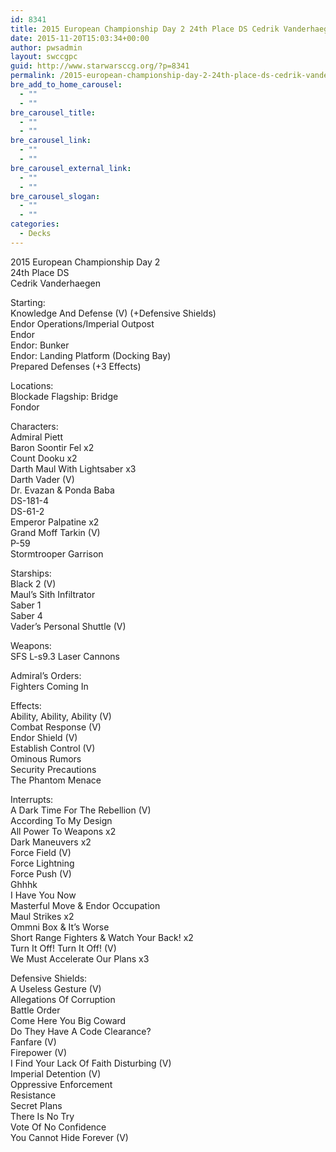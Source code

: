 ```yaml
---
id: 8341
title: 2015 European Championship Day 2 24th Place DS Cedrik Vanderhaegen EOPS
date: 2015-11-20T15:03:34+00:00
author: pwsadmin
layout: swccgpc
guid: http://www.starwarsccg.org/?p=8341
permalink: /2015-european-championship-day-2-24th-place-ds-cedrik-vanderhaegen-eops/
bre_add_to_home_carousel:
  - ""
  - ""
bre_carousel_title:
  - ""
  - ""
bre_carousel_link:
  - ""
  - ""
bre_carousel_external_link:
  - ""
  - ""
bre_carousel_slogan:
  - ""
  - ""
categories:
  - Decks
---
```

2015 European Championship Day 2  
24th Place DS  
Cedrik Vanderhaegen

Starting:  
Knowledge And Defense (V) (+Defensive Shields)  
Endor Operations/Imperial Outpost  
Endor  
Endor: Bunker  
Endor: Landing Platform (Docking Bay)  
Prepared Defenses (+3 Effects)

Locations:  
Blockade Flagship: Bridge  
Fondor

Characters:  
Admiral Piett  
Baron Soontir Fel x2  
Count Dooku x2  
Darth Maul With Lightsaber x3  
Darth Vader (V)  
Dr. Evazan & Ponda Baba  
DS-181-4  
DS-61-2  
Emperor Palpatine x2  
Grand Moff Tarkin (V)  
P-59  
Stormtrooper Garrison

Starships:  
Black 2 (V)  
Maul&#8217;s Sith Infiltrator  
Saber 1  
Saber 4  
Vader&#8217;s Personal Shuttle (V)

Weapons:  
SFS L-s9.3 Laser Cannons

Admiral&#8217;s Orders:  
Fighters Coming In

Effects:  
Ability, Ability, Ability (V)  
Combat Response (V)  
Endor Shield (V)  
Establish Control (V)  
Ominous Rumors  
Security Precautions  
The Phantom Menace

Interrupts:  
A Dark Time For The Rebellion (V)  
According To My Design  
All Power To Weapons x2  
Dark Maneuvers x2  
Force Field (V)  
Force Lightning  
Force Push (V)  
Ghhhk  
I Have You Now  
Masterful Move & Endor Occupation  
Maul Strikes x2  
Ommni Box & It&#8217;s Worse  
Short Range Fighters & Watch Your Back! x2  
Turn It Off! Turn It Off! (V)  
We Must Accelerate Our Plans x3

Defensive Shields:  
A Useless Gesture (V)  
Allegations Of Corruption  
Battle Order  
Come Here You Big Coward  
Do They Have A Code Clearance?  
Fanfare (V)  
Firepower (V)  
I Find Your Lack Of Faith Disturbing (V)  
Imperial Detention (V)  
Oppressive Enforcement  
Resistance  
Secret Plans  
There Is No Try  
Vote Of No Confidence  
You Cannot Hide Forever (V)